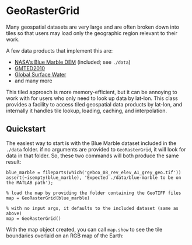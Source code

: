 # GeoRasterGrid

Many geospatial datasets are very large and are often broken down into tiles 
so that users may load only the geographic region relevant to their work.

A few data products that implement this are:

* [NASA's Blue Marble DEM](https://visibleearth.nasa.gov/images/73934/topography) (included; see `./data`)
* [GMTED2010](https://topotools.cr.usgs.gov/gmted_viewer/viewer.htm)
* [Global Surface Water](https://global-surface-water.appspot.com/download)
* and many more

This tiled approach is more memory-efficient, but it can be annoying to work with 
for users who only need to look up data by lat-lon.  This class provides a 
facility to access tiled geospatial data products by lat-lon, and internally 
it handles tile lookup, loading, caching, and interpolation.

## Quickstart

The easiest way to start is with the Blue Marble dataset included in the `./data` folder.
if no arguments are provided to `GeoRasterGrid`, it will look for data in that folder. So, 
these two commands will both produce the same result:

```
blue_marble = fileparts(which('gebco_08_rev_elev_A1_grey_geo.tif'))
assert(~isempty(blue_marble), 'Expected ./data/blue-marble to be on the MATLAB path');

% load the map by providing the folder containing the GeoTIFF files
map = GeoRasterGrid(blue_marble)

% with no input args, it defaults to the included dataset (same as above)
map = GeoRasterGrid()
```

With the map object created, you can call `map.show` to see the tile boundaries 
overlaid on an RGB map of the Earth:

